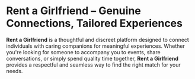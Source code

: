 # Rent a Girlfriend – Genuine Connections, Tailored Experiences

**Rent a Girlfriend** is a thoughtful and discreet platform designed to connect individuals with caring companions for meaningful experiences. Whether you're looking for someone to accompany you to events, share conversations, or simply spend quality time together, **Rent a Girlfriend** provides a respectful and seamless way to find the right match for your needs.
